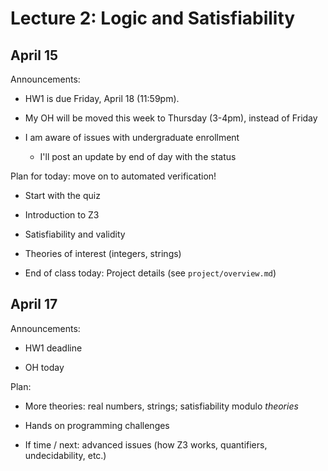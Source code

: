 # Lecture 2: Logic and Satisfiability

## April 15

Announcements:

- HW1 is due Friday, April 18 (11:59pm).

- My OH will be moved this week to Thursday (3-4pm), instead of Friday

- I am aware of issues with undergraduate enrollment
    + I'll post an update by end of day with the status

Plan for today:
move on to automated verification!

- Start with the quiz

- Introduction to Z3

- Satisfiability and validity

- Theories of interest (integers, strings)

- End of class today: Project details (see `project/overview.md`)

## April 17

Announcements:

- HW1 deadline

- OH today

Plan:

- More theories: real numbers, strings; satisfiability modulo _theories_

- Hands on programming challenges

- If time / next: advanced issues (how Z3 works, quantifiers, undecidability, etc.)

